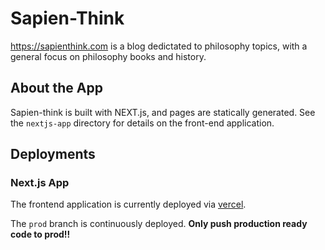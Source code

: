 # Sapien-Think

https://sapienthink.com is a blog dedictated to philosophy topics, with a general focus on philosophy books and history.

## About the App
Sapien-think is built with NEXT.js, and pages are statically generated. See the `nextjs-app` directory for details on the front-end application.

## Deployments

### Next.js App
The frontend application is currently deployed via [vercel](https://vercel.com/lukaskuppers/sapien-think-blog/settings/general). 

The `prod` branch is continuously deployed. **Only push production ready code to prod!!**
